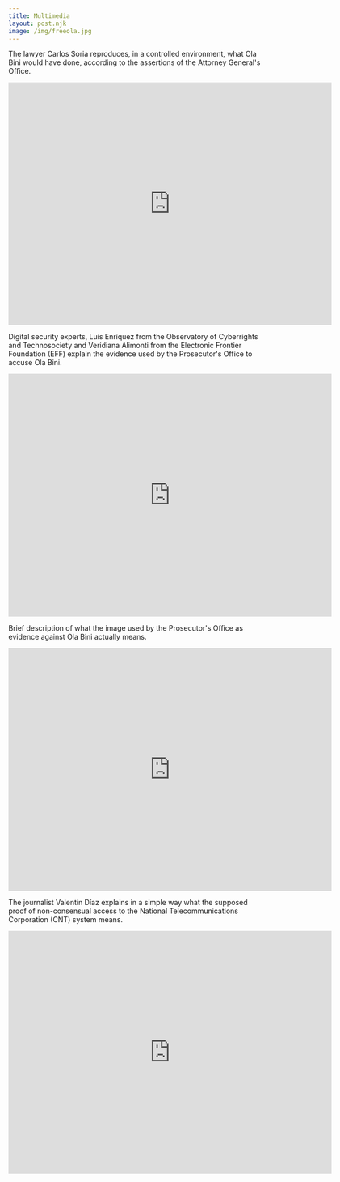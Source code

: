 ```yaml
---
title: Multimedia
layout: post.njk
image: /img/freeola.jpg
---
```


The lawyer Carlos Soria reproduces, in a controlled environment, what Ola Bini would have done, according to the assertions of the Attorney General's Office.

<center><iframe src="https://archive.org/embed/carlos-soria" width="640" height="480" frameborder="0" webkitallowfullscreen="true" mozallowfullscreen="true" allowfullscreen></iframe></center>

Digital security experts, Luis Enríquez from the Observatory of Cyberrights and Technosociety and Veridiana Alimonti from the Electronic Frontier Foundation (EFF) explain the evidence used by the Prosecutor's Office to accuse Ola Bini.

<center><iframe src="https://archive.org/embed/luis-enriquez-veridiana-alimonti" width="640" height="480" frameborder="0" webkitallowfullscreen="true" mozallowfullscreen="true" allowfullscreen></iframe></center>

Brief description of what the image used by the Prosecutor's Office as evidence against Ola Bini actually means.

<center><iframe src="https://archive.org/embed/descripcion-fotografia" width="640" height="480" frameborder="0" webkitallowfullscreen="true" mozallowfullscreen="true" allowfullscreen></iframe></center>

The journalist Valentín Díaz explains in a simple way what the supposed proof of non-consensual access to the National Telecommunications Corporation (CNT) system means.

<center><iframe src="https://archive.org/embed/valentin-diaz" width="640" height="480" frameborder="0" webkitallowfullscreen="true" mozallowfullscreen="true" allowfullscreen></iframe></center>